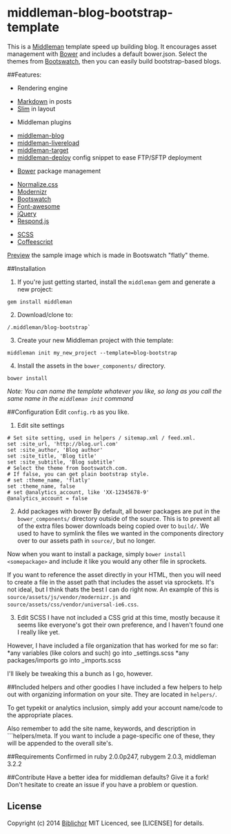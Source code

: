 # middleman-blog-bootstrap-template

This is a [Middleman](http://middlemanapp.com) template speed up building blog.
It encourages asset management with [Bower](http://github.com/twitter/bower) and includes a default bower.json. 
Select the themes from [Bootswatch](http://bootswatch.com/), then you can easily build bootstrap-based blogs.

##Features:
* Rendering engine
 - [Markdown](http://daringfireball.net/projects/markdown/) in posts
 - [Slim](http://slim-lang.com/) in layout
* Middleman plugins
 - [middleman-blog](http://github.com/middleman/middleman-blog/)
 - [middleman-livereload](http://github.com/middleman/middleman-livereload)
 - [middleman-target](http://github.com/xunker/middleman-target) 
 - [middleman-deploy](http://github.com/tvaughan/middleman-deploy) config snippet to ease FTP/SFTP deployment
* [Bower](http://github.com/twitter/bower) package management
 - [Normalize.css](http://necolas.github.com/normalize.css) 
 - [Modernizr](http://modernizr.com)
 - [Bootswatch](http://bootswatch.com/)
 - [Font-awesome](http://fontawesome.io/)
 - [jQuery](http://jquery.com/)
 - [Respond.js](http://github.com/scottjehl/Respond)
* [SCSS](http://sass-lang.com)
* [Coffeescript](http://coffeescript.org/)

[Preview](source/images/sample-theme-flatly.png) the sample image which is made in Bootswatch "flatly" theme.

##Installation
1. If you're just getting started, install the `middleman` gem and generate a new project:
```
gem install middleman
```
2. Download/clone to: 
```
/.middleman/blog-bootstrap`
```

3. Create your new Middleman project with thie template:
```
middleman init my_new_project --template=blog-bootstrap
```
4. Install the assets in the `bower_components/` directory.
```
bower install
```
*Note: You can name the template whatever you like, so long as you call the same name in the `middleman init` command*

##Configuration
Edit `config.rb` as you like.

1. Edit site settings
```
# Set site setting, used in helpers / sitemap.xml / feed.xml.
set :site_url, 'http://blog.url.com'
set :site_author, 'Blog author'
set :site_title, 'Blog title'
set :site_subtitle, 'Blog subtitle'
# Select the theme from bootswatch.com.
# If false, you can get plain bootstrap style.
# set :theme_name, 'flatly'
set :theme_name, false
# set @analytics_account, like 'XX-12345678-9'
@analytics_account = false
```

2. Add packages with bower
By default, all bower packages are put in the ```bower_components/``` directory outside of the source. This is to prevent all of the extra files bower downloads being copied over to ```build/```.
We used to have to symlink the files we wanted in the components directory over to our assets path in ```source/```, but no longer.

Now when you want to install a package, simply ```bower install <somepackage>``` and include it like you would any other file in sprockets.

If you want to reference the asset directly in your HTML, then you will need to create a file in the asset path that includes the asset via sprockets. It's not ideal, but I think thats the best I can do right now.  An example of this is ```source/assets/js/vendor/modernizr.js``` and ```source/assets/css/vendor/universal-ie6.css```.

3. Edit SCSS
I have not included a CSS grid at this time, mostly because it seems like everyone's got their own preference, and I haven't found one I really like yet.

However, I have included a file organization that has worked for me so far:
*any variables (like colors and such) go into _settings.scss
*any packages/imports go into _imports.scss

I'll likely be tweaking this a bunch as I go, however.


##Included helpers and other goodies
I have included a few helpers to help out with organizing information on your site. They are located in ```helpers/```.

To get typekit or analytics inclusion, simply add your account name/code to the appropriate places.

Also remember to add the site name, keywords, and description in ```helpers/meta. If you want to include a page-specific one of these, they will be appended to the overall site's.

##Requirements
Confirmed in ruby 2.0.0p247, rubygem 2.0.3, middleman 3.2.2

##Contribute
Have a better idea for middleman defaults? Give it a fork! Don't hesitate to create an issue if you have a problem or question.

## License

Copyright (c) 2014 [Biblichor](http://github.com/biblichor) MIT Licenced, see [LICENSE] for details.
